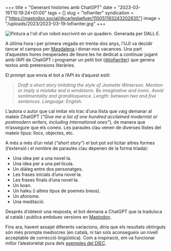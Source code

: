 +++
title = "Generant històries amb ChatGPT"
date = "2023-03-19T10:19:24+01:00"
tags = []
slug = "lofiwriter"
syndication = ["https://mastodon.social/@carlesbellver/110051193243202635"]
image = "/uploads/2023/2023-03-19-lofiwriter.jpg"
+++

<img src="/uploads/2023/2023-03-19-lofiwriter.jpg" alt="Pintura a l'oli d'un robot escrivint en un quadern. Generada per DALL·E.">

A última hora i per primera vegada en trenta-dos anys, l’UJI va decidir tancar el campus per [Magdalena](https://ca.m.wikipedia.org/wiki/Festes_de_la_Magdalena) i donar-nos vacances. Una part d’aquestes hores inesperades de lleure les he dedicat a continuar jugant amb l’API de ChatGPT i programar un petit bot ([@lofiwriter](https://mastodon.social/@lofiwriter)) que genera textos amb pretensions literàries.

El *prompt* que envia el bot a l’API és d’aquest estil:

> *Draft a short story imitating the style of Jeanette Winterson. Mention or imply a mistake and a windstorm. Be imaginative and ironic. Avoid sentimentality and grandiloquence. Length: between two and five sentences. Language: English.*

L’autora o autor que cal imitar els trac d’una llista que vaig demanar al mateix ChatGPT (*“Give me a list of one hundred acclaimed modernist or postmodern writers, including international ones”*), de manera que m’assegure que els coneix. Les paraules clau venen de diverses llistes del mateix tipus: llocs, objectes, etc.

A més a més d’un relat (*“short story”*) el bot pot sol·licitar altres formes (l’extensió i el nombre de paraules clau depenen de la forma triada):

- Una idea per a una novel·la.
- Una idea per a una pel·lícula.
- Un diàleg entre dos personatges.
- Les frases inicials d’una novel·la.
- Les frases finals d’una novel·la.
- Un koan.
- Un haiku (i altres tipus de poemes breus).
- Un aforisme.
- Una meditació.

Després d’obtenir una resposta, el bot demana a ChatGPT que la traduïsca al català i publica ambdues versions en [Mastodon](https://mastodon.social/@lofiwriter).

Fins ara, havent assajat diferents variacions, diria que els resultats obtinguts són més prompte mediocres (en català, ni tan sols aconsegueix un nivell acceptable de correcció lingüística). Com a inspiració, em va funcionar millor l’aleatorietat pura dels [exemples del DIEC](https://42.carlesbellver.net).
